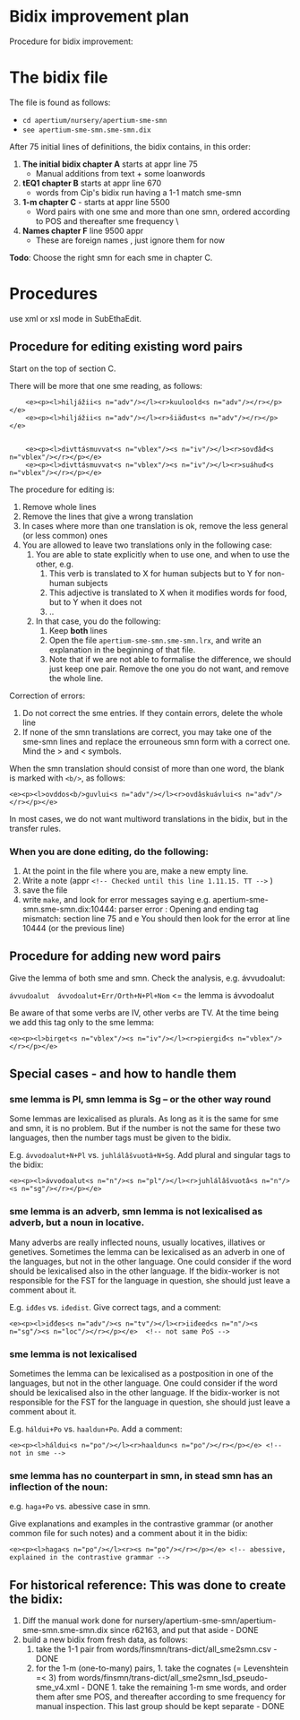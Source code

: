 # Bidix improvement plan

Procedure for bidix improvement:

# The bidix file

The file is found as follows:

- `cd apertium/nursery/apertium-sme-smn`
- `see apertium-sme-smn.sme-smn.dix`

After 75 initial lines of definitions, the bidix contains, in this order:

1. **The initial bidix chapter A** starts at appr line 75
   - Manual additions from text + some loanwords
1. **tEQ1 chapter B** starts at appr line 670
   - words from Cip's bidix run having a 1-1 match sme-smn
1. **1-m chapter C** - starts at appr line 5500
   - Word pairs with one sme and more than one smn, ordered according
     to POS and thereafter sme frequency \\
1. **Names chapter F** line 9500 appr
   - These are foreign names , just ignore them for now

**Todo**: Choose the right smn for each sme in chapter C.

# Procedures

use xml or xsl mode in SubEthaEdit.

## Procedure for editing existing word pairs

Start on the top of section C.

There will be more that one sme reading, as follows:

```
    <e><p><l>hiljážii<s n="adv"/></l><r>kuuloold<s n="adv"/></r></p></e>
    <e><p><l>hiljážii<s n="adv"/></l><r>šiäđust<s n="adv"/></r></p></e>


    <e><p><l>divttásmuvvat<s n="vblex"/><s n="iv"/></l><r>sovđâđ<s n="vblex"/></r></p></e>
    <e><p><l>divttásmuvvat<s n="vblex"/><s n="iv"/></l><r>suáhuđ<s n="vblex"/></r></p></e>
```

The procedure for editing is:

1. Remove whole lines
1. Remove the lines that give a wrong translation
1. In cases where more than one translation is ok, remove the less general (or less common) ones
1. You are allowed to leave two translations only in the following case:
   1. You are able to state explicitly when to use one, and when to use the other, e.g.
      1. This verb is translated to X for human subjects but to Y for non-human subjects
      1. This adjective is translated to X when it modifies words for food, but to Y when it does not
      1. ..
   1. In that case, you do the following:
      1. Keep **both** lines
      1. Open the file `apertium-sme-smn.sme-smn.lrx`, and write an explanation in the beginning of that file.
      1. Note that if we are not able to formalise the difference, we should just keep one pair. Remove the one you do not want, and remove the whole line.

Correction of errors:

1. Do not correct the sme entries. If they contain errors, delete the whole line
1. If none of the smn translations are correct, you may take one of the sme-smn lines
   and replace the errouneous smn form with a correct one. Mind the > and < symbols.

When the smn translation should consist of more than one word, the blank is
marked with `<b/>`, as follows:

```
<e><p><l>ovddos<b/>guvlui<s n="adv"/></l><r>ovdâskuávlui<s n="adv"/></r></p></e>
```

In most cases, we do not want multiword translations in the bidix, but in the transfer rules.

### When you are done editing, do the following:

1. At the point in the file where you are, make a new empty line.
1. Write a note (appr `<!-- Checked until this line 1.11.15. TT -->` )
1. save the file
1. write `make`, and look for error messages saying e.g.
   apertium-sme-smn.sme-smn.dix:10444: parser error : Opening and ending tag mismatch: section line 75 and e
   You should then look for the error at line 10444 (or the previous line)

## Procedure for adding new word pairs

Give the lemma of both sme and smn. Check the analysis, e.g. ávvudoalut:

`ávvudoalut  ávvodoalut+Err/Orth+N+Pl+Nom` <= the lemma is ávvodoalut

Be aware of that some verbs are IV, other verbs are TV. At the time being we add this tag only to the sme lemma:

```
<e><p><l>birget<s n="vblex"/><s n="iv"/></l><r>piergiđ<s n="vblex"/></r></p></e>
```

## Special cases - and how to handle them

### sme lemma is Pl, smn lemma is Sg – or the other way round

Some lemmas are lexicalised as plurals. As long as it is the same for sme and smn, it is no problem. But if the number is not the same for these two languages, then the number tags must be given to the bidix.

E.g. `ávvodoalut+N+Pl` vs. `juhlálâšvuotâ+N+Sg`. Add plural and singular tags to the bidix:

```
<e><p><l>ávvodoalut<s n="n"/><s n="pl"/></l><r>juhlálâšvuotâ<s n="n"/><s n="sg"/></r></p></e>
```

### sme lemma is an adverb, smn lemma is not lexicalised as adverb, but a noun in locative.

Many adverbs are really inflected nouns, usually locatives, illatives or genetives. Sometimes the lemma can be lexicalised as an adverb in one of the languages, but not in the other language. One could consider if the word should be lexicalised also in the other language. If the bidix-worker is not responsible for the FST for the language in question, she should just leave a comment about it.

E.g. `iđđes` vs. `iđedist`. Give correct tags, and a comment:

```
<e><p><l>iđđes<s n="adv"/><s n="tv"/></l><r>iiđeed<s n="n"/><s n="sg"/><s n="loc"/></r></p></e>  <!-- not same PoS -->
```

### sme lemma is not lexicalised

Sometimes the lemma can be lexicalised as a postposition in one of the languages, but not in the other language. One could consider if the word should be lexicalised also in the other language. If the bidix-worker is not responsible for the FST for the language in question, she should just leave a comment about it.

E.g. `háldui+Po` vs. `haaldun+Po`. Add a comment:

```
<e><p><l>háldui<s n="po"/></l><r>haaldun<s n="po"/></r></p></e> <!-- not in sme -->
```

### sme lemma has no counterpart in smn, in stead smn has an inflection of the noun:

e.g. `haga+Po` vs. abessive case in smn.

Give explanations and examples in the contrastive grammar (or another common file for such notes) and a comment about it in the bidix:

```
<e><p><l>haga<s n="po"/></l><r><s n="po"/></r></p></e> <!-- abessive, explained in the contrastive grammar -->
```

## For historical reference: This was done to create the bidix:

1. Diff the manual work done for
   nursery/apertium-sme-smn/apertium-sme-smn.sme-smn.dix
   since r62163, and put that aside - DONE
1. build a new bidix from fresh data, as follows:
   1. take the 1-1 pair from words/finsmn/trans-dict/all_sme2smn.csv - DONE
   1. for the 1-m (one-to-many) pairs, 1. take the cognates (= Levenshtein =< 3) from
      words/finsmn/trans-dict/all_sme2smn_lsd_pseudo-sme_v4.xml - DONE 1. take the remaining 1-m sme words, and order them after sme POS,
      and thereafter according to sme frequency for manual inspection.
      This last group should be kept separate - DONE
